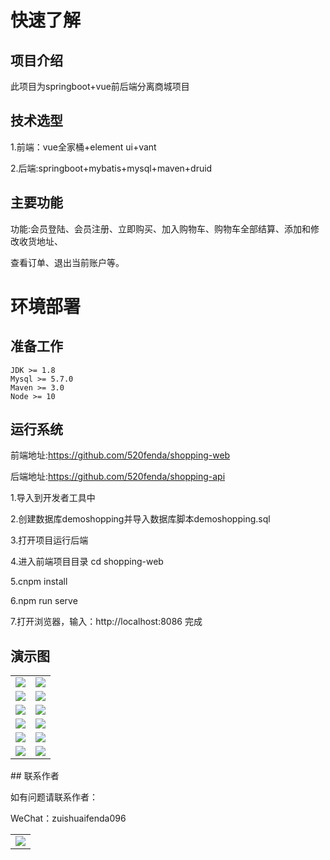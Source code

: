 # 快速了解

## 项目介绍

此项目为springboot+vue前后端分离商城项目

## 技术选型

 1.前端：vue全家桶+element ui+vant

2.后端:springboot+mybatis+mysql+maven+druid

## 主要功能

功能:会员登陆、会员注册、立即购买、加入购物车、购物车全部结算、添加和修改收货地址、

查看订单、退出当前账户等。

# 环境部署

## 准备工作

```text
JDK >= 1.8 
Mysql >= 5.7.0
Maven >= 3.0
Node >= 10
```

## 运行系统

前端地址:https://github.com/520fenda/shopping-web

后端地址:https://github.com/520fenda/shopping-api

1.导入到开发者工具中

2.创建数据库demoshopping并导入数据库脚本demoshopping.sql

3.打开项目运行后端

4.进入前端项目目录 cd shopping-web

5.cnpm install

6.npm run serve

7.打开浏览器，输入：http://localhost:8086 完成

##  

## 演示图

<table>
    <tr>
        <td><img src="http://520fenda.3vhost.net/78f3335c95e20c48486c2806f373ea5.png"/></td>
        <td><img src="http://520fenda.3vhost.net/193f32bb548347ff32eed99b23e88ee.png"/></td>
    </tr>
    <tr>
        <td><img src="http://520fenda.3vhost.net/e02636664fc42ca1c2e744b42fd48fd.png"/></td>
        <td><img src="http://520fenda.3vhost.net/13f3c6764df62e41237294a8fcabea6.png"/></td>
    </tr>
    <tr>
        <td><img src="http://520fenda.3vhost.net/861f36785f89e2ae6a663573713326a.png"/></td>
        <td><img src="http://520fenda.3vhost.net/4dfe17968b6835caf8742dda35a66ce.png"/></td>
    </tr>
	<tr>
        <td><img src="http://520fenda.3vhost.net/63af534b9207c7b3e791381990aaf5b.png"/></td>
        <td><img src="http://520fenda.3vhost.net/e26de36506b60c7c8e0c80b2047512c.png"/></td>
    </tr>	 
    <tr>
        <td><img src="http://520fenda.3vhost.net/5252bab229195e6460395652d70a612.png"/></td>
        <td><img src="http://520fenda.3vhost.net/e620a74001dd28d3a1bde31b3953edc.png"/></td>
    </tr>
	<tr>
        <td><img src="http://520fenda.3vhost.net/a5ffb7fe5d5c09b1e082f616ea96a03.png"/></td>
        <td><img src="http://520fenda.3vhost.net/70f761adc588a0b53cbdc3b083bd27b.png"/></td>
    </tr>
    </table>
##  联系作者

如有问题请联系作者：

WeChat：zuishuaifenda096

<table>
    <tr>
        <td><img src="http://520fenda.3vhost.net/wechat.jpg"/></td>
    </tr>
</table>



​        

